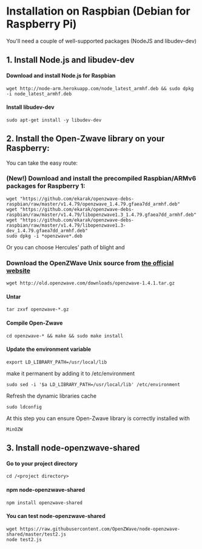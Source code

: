 # Installation on Raspbian (Debian for Raspberry Pi)

You'll need a couple of well-supported packages (NodeJS and libudev-dev)

## 1. Install Node.js and libudev-dev

#### Download and install Node.js for Raspbian
```wget http://node-arm.herokuapp.com/node_latest_armhf.deb && sudo dpkg -i node_latest_armhf.deb```

#### Install libudev-dev
```sudo apt-get install -y libudev-dev```


## 2. Install the Open-Zwave library on your Raspberry:

You can take the easy route:

### (New!) Download and install the precompiled Raspbian/ARMv6 packages for Raspberry 1:

```
wget "https://github.com/ekarak/openzwave-debs-raspbian/raw/master/v1.4.79/openzwave_1.4.79.gfaea7dd_armhf.deb"
wget "https://github.com/ekarak/openzwave-debs-raspbian/raw/master/v1.4.79/libopenzwave1.3_1.4.79.gfaea7dd_armhf.deb"
wget "https://github.com/ekarak/openzwave-debs-raspbian/raw/master/v1.4.79/libopenzwave1.3-dev_1.4.79.gfaea7dd_armhf.deb"
sudo dpkg -i *openzwave*.deb
```

Or you can choose Hercules' path of blight and
### Download the OpenZWave Unix source from [the official website](http://old.openzave.com/downloads/)
```wget http://old.openzwave.com/downloads/openzwave-1.4.1.tar.gz```

#### Untar
```tar zxvf openzwave-*.gz```

#### Compile Open-Zwave
```cd openzwave-* && make && sudo make install```

#### Update the environment variable
```
export LD_LIBRARY_PATH=/usr/local/lib
```
make it permanent by adding it to /etc/environment
```
sudo sed -i '$a LD_LIBRARY_PATH=/usr/local/lib' /etc/environment
```
Refresh the dynamic libraries cache
```
sudo ldconfig
```
At this step you can ensure Open-Zwave library is correctly installed with
```
MinOZW
```

## 3. Install node-openzwave-shared

#### Go to your project directory
`cd /<project directory>`

#### npm node-openzwave-shared
`npm install openzwave-shared`

#### You can test node-openzwave-shared
```
wget https://raw.githubusercontent.com/OpenZWave/node-openzwave-shared/master/test2.js
node test2.js
```
